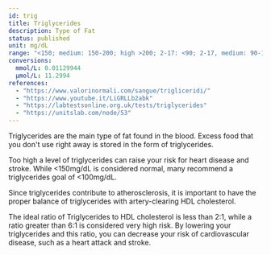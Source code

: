```yaml
---
id: trig
title: Triglycerides
description: Type of Fat
status: published
unit: mg/dL
range: "<150; medium: 150-200; high >200; 2-17: <90; 2-17, medium: 90-130; 2-17, high: 130"
conversions:
  mmol/L: 0.01129944
  µmol/L: 11.2994
references:
  - "https://www.valorinormali.com/sangue/trigliceridi/"
  - "https://www.youtube.it/LiGRLLb2abk"
  - "https://labtestsonline.org.uk/tests/triglycerides"
  - "https://unitslab.com/node/53"
---
```


Triglycerides are the main type of fat found in the blood. Excess food that you don't use right away is stored in the form of triglycerides.

Too high a level of triglycerides can raise your risk for heart disease and stroke. While <150mg/dL is considered normal, many recommend a triglycerides goal of <100mg/dL.

Since triglycerides contribute to atherosclerosis, it is important to have the proper balance of triglycerides with artery-clearing HDL cholesterol.

The ideal ratio of Triglycerides to HDL cholesterol is less than 2:1, while a ratio greater than 6:1 is considered very high risk. By lowering your triglycerides and this ratio, you can decrease your risk of cardiovascular disease, such as a heart attack and stroke.
